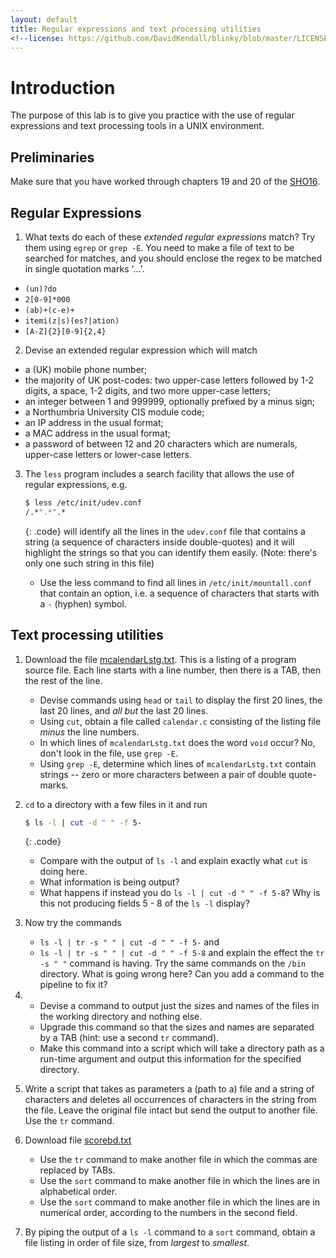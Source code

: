 ```yaml
---
layout: default
title: Regular expressions and text processing utilities
<!--license: https://github.com/DavidKendall/blinky/blob/master/LICENSE-->
---
```


# Introduction

The purpose of this lab is to give you practice with the use of regular expressions and text processing tools in a UNIX environment.

## Preliminaries

Make sure that you have worked through chapters 19 and 20 of the [SHO16](http://hesabu.net/kf4005/assets/ra/TLCL.pdf).

## Regular Expressions 

1. What texts do each of these *extended regular expressions* match? Try them using `egrep` or `grep -E`. You need to make a file of text to be searched for matches, and you should enclose the regex to be matched in single quotation marks '...'.
  * `(un)?do`
  * `2[0-9]*000`
  * `(ab)+(c-e)+`
  * `itemi(z|s)(es?|ation)`
  * `[A-Z]{2}[0-9]{2,4}`

2. Devise an extended regular expression which will match
  *  a (UK) mobile phone number;
  *  the majority of UK post-codes: two upper-case letters followed by 1-2 digits, a space, 1-2 digits, and two more upper-case letters;
  *  an integer between 1 and 999999, optionally prefixed by a minus sign;
  *  a Northumbria University CIS module code;
  *  an IP address in the usual format;
  *  a MAC address in the usual format;
  *  a password of between 12 and 20 characters which are numerals, upper-case letters or lower-case letters.

3. The `less` program includes a search facility that allows the use of regular expressions, e.g.

     ``` sh
     $ less /etc/init/udev.conf
     /.*".*".*
     ```
     {: .code}
will identify all the lines in the `udev.conf` file that contains a string (a sequence of characters inside double-quotes) and it
will highlight the strings so that you can identify them easily. (Note: there's only one such string in this file)
    * Use the less command to find all lines in `/etc/init/mountall.conf` that contain an option, i.e. a sequence of characters that
  starts with a `-` (hyphen) symbol. 

## Text processing utilities

1. Download the file [mcalendarLstg.txt](mcalendarLstg.txt). This is a listing of a program source file. Each line starts with a line number, then there is a TAB, 
   then the rest of the line.
    * Devise commands using `head` or `tail` to display the first 20 lines, the last 20 lines, and *all but* the last 20 lines.
    * Using `cut`, obtain a file called `calendar.c` consisting of the listing file *minus* the line numbers.
    * In which lines of `mcalendarLstg.txt` does the word `void` occur? No, don't look in the file, use `grep -E`.
    * Using `grep -E`, determine which lines of `mcalendarLstg.txt` contain strings -- zero or more characters between a pair of double quote-marks.

2. `cd` to a directory with a few files in it and run

     ``` sh
     $ ls -l | cut -d " " -f 5- 
     ```
     {: .code}
    * Compare with the output of `ls -l` and explain exactly what `cut` is doing here.
    * What information is being output?
    * What happens if instead you do `ls -l | cut -d " " -f 5-8`? Why is this not producing fields 5 - 8 of the `ls -l` display?

3.  Now try the commands
    * `ls -l | tr -s " " | cut -d " " -f 5-` and
    * `ls -l | tr -s " " | cut -d " " -f 5-8` 
and explain the effect the `tr -s " "` command is having. Try the same commands on the `/bin` directory. What is going wrong here? Can you add
a command to the pipeline to fix it?

4. 
    * Devise a command to output just the sizes and names of the files in the working directory and nothing else.
    * Upgrade this command so that the sizes and names are separated by a TAB (hint: use a second `tr` command). 
    * Make this command into a script which will take a directory path as a run-time argument and output this information for the specified directory.

5. Write a script that takes as parameters a (path to a) file and a string of characters and deletes all occurrences of characters in the string from the file. Leave the original file intact but send the output to another file. Use the `tr` command.

6. Download file [scorebd.txt](scorebd.txt)
    * Use the `tr` command to make another file in which the commas are replaced by TABs.
    * Use the `sort` command to make another file in which the lines are in alphabetical order.
    * Use the `sort` command to make another file in which the lines are in numerical order, according to the numbers in the second field.

7. By piping the output of a `ls -l` command to a `sort` command, obtain a file listing in order of file size, from *largest* to *smallest*. 
